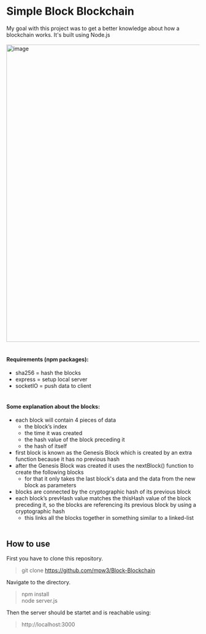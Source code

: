 # Simple Block Blockchain

My goal with this project was to get a better knowledge about how a blockchain works. It's built using Node.js
<br /><br />
<img width="775" alt="image" src="https://user-images.githubusercontent.com/48786837/54867361-9d7e5b80-4d7f-11e9-841b-e4169607fe0e.png">
<br /><br />
#### Requirements (npm packages):
- sha256 = hash the blocks <br />
- express = setup local server <br />
- socketIO = push data to client
<br /><br />
#### Some explanation about the blocks:
- each block will contain 4 pieces of data
    - the block’s index
    - the time it was created
    - the hash value of the block preceding it
    - the hash of itself
- first block is known as the Genesis Block which is created by an extra function because it has no previous hash
- after the Genesis Block was created it uses the nextBlock() function to create the following blocks
    - for that it only takes the last block's data and the data from the new block as parameters
- blocks are connected by the cryptographic hash of its previous block
- each block’s prevHash value matches the thisHash value of the block preceding it, so the blocks are referencing its previous block by using a cryptographic hash
    - this links all the blocks together in something similar to a linked-list
<br /><br />
## How to use

First you have to clone this repository.

> git clone https://github.com/mpw3/Block-Blockchain <br />

Navigate to the directory.

> npm install <br />
> node server.js

Then the server should be startet and is reachable using: <br />
> http://localhost:3000

